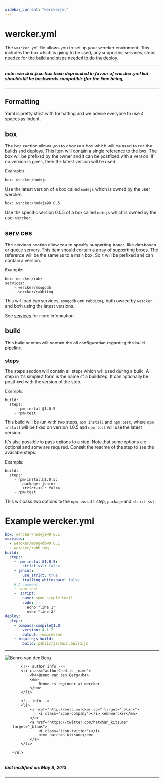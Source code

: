 ```yaml
---
sidebar_current: "werckeryml"
---
```


# wercker.yml

The `wercker.yml` file allows you to set up your wercker enviroment. This includes the box which is going to be used, any supporting services, steps needed for the  build and steps needed to do the deploy.

***
##### note: wercker.json has been deprecated in favour of wercker.yml but should still be backwards compatible (for the time being)
***

## Formatting

Yaml is pretty strict with formatting and we advice everyone to use 4 spaces as indent.

## box

The box section allows you to choose a box which will be used to run the builds and deploys. This item will contain a single reference to the box. The box will be prefixed by the owner and it can be postfixed with a version. If no version is given, then the latest version will be used.

Examples:

    box: wercker/nodejs

Use the latest version of a box called `nodejs` which is owned by the user wercker.

    box: wercker/nodejs@0.0.5

Use the specific version 0.0.5 of a box called `nodejs` which is owned by the user `wercker`.

## services

The services section allow you to specify supporting boxes, like databases or queue servers. This item should contain a array of supporting boxes. The reference will be the same as to a main box. So it will be prefixed and can contain a version.

Example:

    box: wercker/ruby
    services:
        - wercker/mongodb
        - wercker/rabbitmq

This will load two services, `mongodb` and `rabbitmq`, both owned by `wercker` and both using the latest versions.

See [services](/articles/services/) for more information.

## build

This build section will contain the all configuration regarding the build pipeline.

### steps

The steps section will contain all steps which will used during a build. A step in it's simplest form is the name of a buildstep. It can optionally be postfixed with the version of the step.

Example:

    build:
      steps:
        - npm-install@1.0.5
        - npm-test

This build will be run with two steps, `npm install` and `npm test`, where `npm install` will be fixed on version 1.0.5 and `npm test` will use the latest version.

It's also possible to pass options to a step. Note that some options are optional and some are required. Consult the readme of the step to see the available steps.

Example:

    build:
      steps:
        - npm-install@1.0.5:
            package: jshint
            strict-ssl: false
        - npm-test

This will pass two options to the `npm install` step, `package` and `strict-ssl`.

# Example wercker.yml

```yaml
box: wercker/nodejs@0.0.1
services:
  - wercker/mongodb@0.0.1
  - wercker/rabbitmq
build:
  steps:
    - npm-install@1.0.5:
        strict-ssl: false
    - jshint:
        use_strict: true
        trailing_whitespace: false
    # A comment
    -  npm-test
    -  script:
        name: some simple test!
        code: |-
          echo "line 1"
          echo "line 2"
deploy:
  steps:
    - compass-compile@1.0:
        version: 4.1.2
        output: compressed
    - requirejs-build:
        build: public/js/main.build.js
```

-------

<div class="authorCredits">
    <span class="profile-picture">
        <img src="https://secure.gravatar.com/avatar/dff7a3e4eadab56aa69a24569cb61e98?d=identicon&s=192" alt="Benno van den Berg"/>
    </span>
    <ul class="authorCredits">

        <!-- author info -->
        <li class="authorCredits__name">
            <h4>Benno van den Berg</h4>
            <em>
                Benno is engineer at wercker.
            </em>
        </li>

        <!-- info -->
        <li>
            <a href="http://beta.wercker.com" target="_blank">
                <i class="icon-company"></i> <em>wercker</em>
            </a>
            <a href="https://twitter.com/hatchan_kitsune" target="_blank">
                <i class="icon-twitter"></i>
                <em> hatchan_kitsune</em>
            </a>
        </li>

    </ul>
</div>

-------
##### last modified on: May 8, 2013
-------
